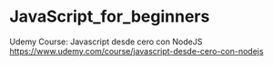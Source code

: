 # JavaScript_for_beginners
Udemy Course: Javascript desde cero con NodeJS
https://www.udemy.com/course/javascript-desde-cero-con-nodejs
